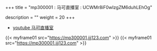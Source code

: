 +++
title = "mp300001 : 马可直播室 : UCWMr8iF0wIzgZM6duhLEhOg"

description = ""
weight = 20
+++

* [ youtube 马可直播室 ](https://www.youtube.com/channel/UCWMr8iF0wIzgZM6duhLEhOg/videos)

{{< myframe01 src="https://mp300001.jjj123.com" >}}
{{< myframe01 src="https://mp300001.jjj123.com" >}}

